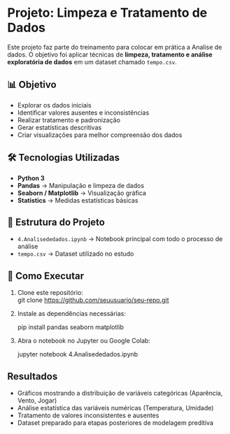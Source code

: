 # Projeto: Limpeza e Tratamento de Dados  

Este projeto faz parte do treinamento para colocar em prática a Analise de dados. O objetivo foi aplicar técnicas de **limpeza, tratamento e análise exploratória de dados** em um dataset chamado `tempo.csv`.  

## 📊 Objetivo  
- Explorar os dados iniciais  
- Identificar valores ausentes e inconsistências  
- Realizar tratamento e padronização  
- Gerar estatísticas descritivas  
- Criar visualizações para melhor compreensão dos dados  

## 🛠️ Tecnologias Utilizadas  
- **Python 3**  
- **Pandas** → Manipulação e limpeza de dados  
- **Seaborn / Matplotlib** → Visualização gráfica  
- **Statistics** → Medidas estatísticas básicas  

## 📂 Estrutura do Projeto  
- `4.Analisededados.ipynb` → Notebook principal com todo o processo de análise  
- `tempo.csv` → Dataset utilizado no estudo  

## 🚀 Como Executar  
1. Clone este repositório:  
     git clone https://github.com/seuusuario/seu-repo.git
   
2. Instale as dependências necessárias:

   pip install pandas seaborn matplotlib

4. Abra o notebook no Jupyter ou Google Colab:

   jupyter notebook 4.Analisededados.ipynb

## Resultados 
- Gráficos mostrando a distribuição de variáveis categóricas (Aparência, Vento, Jogar)
- Análise estatística das variáveis numéricas (Temperatura, Umidade)
- Tratamento de valores inconsistentes e ausentes
- Dataset preparado para etapas posteriores de modelagem preditiva
